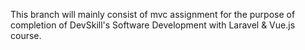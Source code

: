 This branch will mainly consist of mvc assignment for the purpose of completion of DevSkill's Software Development with Laravel & Vue.js course.
